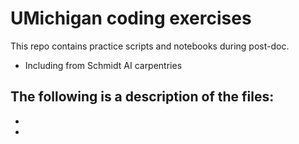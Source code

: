 # UMichigan coding exercises

This repo contains practice scripts and notebooks during post-doc.
- Including from Schmidt AI carpentries

The following is a description of the files:
- 
- 
-

